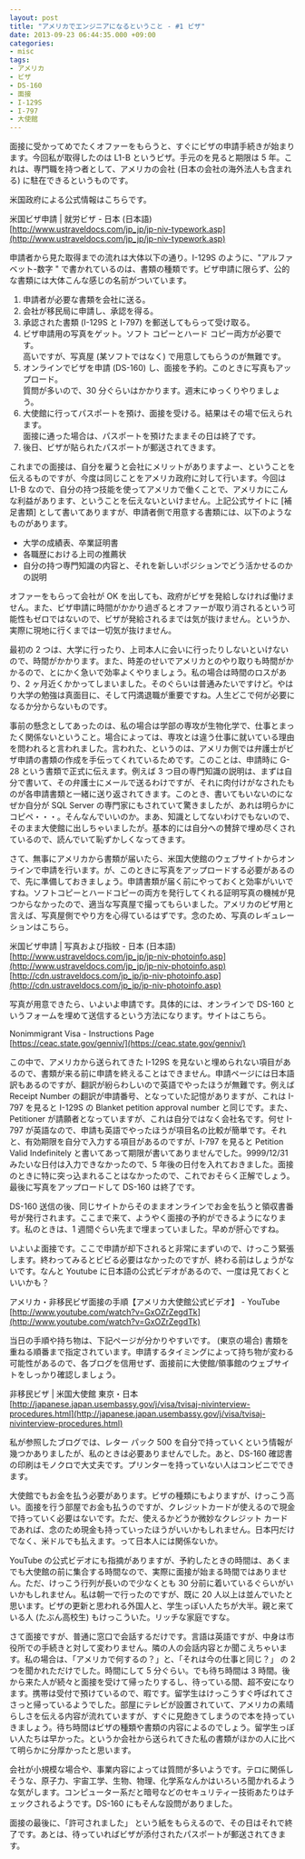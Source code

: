 ```yaml
---
layout: post
title: "アメリカでエンジニアになるということ - #1 ビザ"
date: 2013-09-23 06:44:35.000 +09:00
categories:
- misc
tags:
- アメリカ
- ビザ
- DS-160
- 面接
- I-129S
- I-797
- 大使館
---
```


面接に受かってめでたくオファーをもらうと、すぐにビザの申請手続きが始まります。今回私が取得したのは L1-B というビザ。手元のを見ると期限は 5 年。これは、専門職を持つ者として、アメリカの会社 (日本の会社の海外法人も含まれる) に駐在できるというものです。

 
米国政府による公式情報はこちらです。

 
米国ビザ申請 | 就労ビザ - 日本 (日本語) <br />
[http://www.ustraveldocs.com/jp_jp/jp-niv-typework.asp](http://www.ustraveldocs.com/jp_jp/jp-niv-typework.asp)

 
申請者から見た取得までの流れは大体以下の通り。I-129S のように、"アルファベット-数字 " で書かれているのは、書類の種類です。ビザ申請に限らず、公的な書類には大体こんな感じの名前がついています。

 
1. 申請者が必要な書類を会社に送る。 
1. 会社が移民局に申請し、承認を得る。 
1. 承認された書類 (I-129S と I-797) を郵送してもらって受け取る。 
1. ビザ申請用の写真をゲット。ソフト コピーとハード コピー両方が必要です。 <br />
高いですが、写真屋 (某ソフトではなく) で用意してもらうのが無難です。 
1. オンラインでビザを申請 (DS-160) し、面接を予約。このときに写真もアップロード。 <br />
質問が多いので、30 分ぐらいはかかります。週末にゆっくりやりましょう。 
1. 大使館に行ってパスポートを預け、面接を受ける。結果はその場で伝えられます。 <br />
面接に通った場合は、パスポートを預けたままその日は終了です。 
1. 後日、ビザが貼られたパスポートが郵送されてきます。 

 
これまでの面接は、自分を雇うと会社にメリットがありますよー、ということを伝えるものですが、今度は同じことをアメリカ政府に対して行います。今回は L1-B なので、自分の持つ技能を使ってアメリカで働くことで、アメリカにこんな利益があります、ということを伝えないといけません。上記公式サイトに &#x5b;補足書類&#x5d; として書いてありますが、申請者側で用意する書類には、以下のようなものがあります。

 
- 大学の成績表、卒業証明書 
- 各職歴における上司の推薦状 
- 自分の持つ専門知識の内容と、それを新しいポジションでどう活かせるのかの説明 

 
オファーをもらって会社が OK を出しても、政府がビザを発給しなければ働けません。また、ビザ申請に時間がかかり過ぎるとオファーが取り消されるという可能性もゼロではないので、ビザが発給されるまでは気が抜けません。というか、実際に現地に行くまでは一切気が抜けません。

 
最初の 2 つは、大学に行ったり、上司本人に会いに行ったりしないといけないので、時間がかかります。また、時差のせいでアメリカとのやり取りも時間がかかるので、とにかく急いで効率よくやりましょう。私の場合は時間のロスがあり、2 ヶ月近くかかってしまいました。そのぐらいは普通みたいですけど。やはり大学の勉強は真面目に、そして円満退職が重要ですね。人生どこで何が必要になるか分からないものです。

 
事前の懸念としてあったのは、私の場合は学部の専攻が生物化学で、仕事とまったく関係ないということ。場合によっては、専攻とは違う仕事に就いている理由を問われると言われました。言われた、というのは、アメリカ側では弁護士がビザ申請の書類の作成を手伝ってくれているためです。このことは、申請時に G-28 という書類で正式に伝えます。例えば 3 つ目の専門知識の説明は、まずは自分で書いて、その弁護士にメールで送るわけですが、それに肉付けがなされたものが各申請書類と一緒に送り返されてきます。このとき、書いてもいないのになぜか自分が SQL Server の専門家にもされていて驚きましたが、あれは明らかにコピペ・・・。そんなんでいいのか。まあ、知識としてないわけでもないので、そのまま大使館に出しちゃいましたが。基本的には自分への賛辞で埋め尽くされているので、読んでいて恥ずかしくなってきます。

 
さて、無事にアメリカから書類が届いたら、米国大使館のウェブサイトからオンラインで申請を行います。が、このときに写真をアップロードする必要があるので、先に準備しておきましょう。申請書類が届く前にやっておくと効率がいいですね。ソフトコピーとハードコピーの両方を発行してくれる証明写真の機械が見つからなかったので、適当な写真屋で撮ってもらいました。アメリカのビザ用と言えば、写真屋側でやり方を心得ているはずです。念のため、写真のレギュレーションはこちら。

 
米国ビザ申請 | 写真および指紋 - 日本 (日本語) <br />
[http://www.ustraveldocs.com/jp_jp/jp-niv-photoinfo.asp](http://www.ustraveldocs.com/jp_jp/jp-niv-photoinfo.asp) <br />
[http://cdn.ustraveldocs.com/jp_jp/jp-niv-photoinfo.asp](http://cdn.ustraveldocs.com/jp_jp/jp-niv-photoinfo.asp)

 
写真が用意できたら、いよいよ申請です。具体的には、オンラインで DS-160 というフォームを埋めて送信するという方法になります。サイトはこちら。

 
Nonimmigrant Visa - Instructions Page <br />
[https://ceac.state.gov/genniv/](https://ceac.state.gov/genniv/)

 
この中で、アメリカから送られてきた I-129S を見ないと埋められない項目があるので、書類が来る前に申請を終えることはできません。申請ページには日本語訳もあるのですが、翻訳が紛らわしいので英語でやったほうが無難です。例えば Receipt Number の翻訳が申請番号、となっていた記憶がありますが、これは I-797 を見ると I-129S の Blanket petition approval number と同じです。また、Petitioner が請願者となっていますが、これは自分ではなく会社名です。何せ I-797 が英語なので、申請も英語でやったほうが項目名の比較が簡単です。それと、有効期限を自分で入力する項目があるのですが、I-797 を見ると Petition Valid Indefinitely と書いてあって期限が書いてありませんでした。9999/12/31 みたいな日付は入力できなかったので、5 年後の日付を入れておきました。面接のときに特に突っ込まれることはなかったので、これでおそらく正解でしょう。最後に写真をアップロードして DS-160 は終了です。

 
DS-160 送信の後、同じサイトからそのままオンラインでお金を払うと領収書番号が発行されます。ここまで来て、ようやく面接の予約ができるようになります。私のときは、1 週間ぐらい先まで埋まっていました。早めが肝心ですね。

 
いよいよ面接です。ここで申請が却下されると非常にまずいので、けっこう緊張します。終わってみるとビビる必要はなかったのですが、終わる前はしょうがないです。なんと Youtube に日本語の公式ビデオがあるので、一度は見ておくといいかも？

 
アメリカ・非移民ビザ面接の手順【アメリカ大使館公式ビデオ】 - YouTube <br />
[http://www.youtube.com/watch?v=GxOZrZegdTk](http://www.youtube.com/watch?v=GxOZrZegdTk)

 
当日の手順や持ち物は、下記ページが分かりやすいです。 (東京の場合) 書類を重ねる順番まで指定されています。申請するタイミングによって持ち物が変わる可能性があるので、各ブログを信用せず、面接前に大使館/領事館のウェブサイトをしっかり確認しましょう。

 
非移民ビザ | 米国大使館 東京・日本 <br />
[http://japanese.japan.usembassy.gov/j/visa/tvisaj-nivinterview-procedures.html](http://japanese.japan.usembassy.gov/j/visa/tvisaj-nivinterview-procedures.html)

 
私が参照したブログでは、レター パック 500 を自分で持っていくという情報が幾つかありましたが、私のときは必要ありませんでした。あと、DS-160 確認書の印刷はモノクロで大丈夫です。プリンターを持っていない人はコンビニでできます。

 
大使館でもお金を払う必要があります。ビザの種類にもよりますが、けっこう高い。面接を行う部屋でお金も払うのですが、クレジットカードが使えるので現金で持っていく必要はないです。ただ、使えるかどうか微妙なクレジット カードであれば、念のため現金も持っていったほうがいいかもしれません。日本円だけでなく、米ドルでも払えます。って日本人には関係ないか。

 
YouTube の公式ビデオにも指摘がありますが、予約したときの時間は、あくまでも大使館の前に集合する時間なので、実際に面接が始まる時間ではありません。ただ、けっこう行列が長いので少なくとも 30 分前に着いているぐらいがいいかもしれません。私は朝一で行ったのですが、既に 20 人以上は並んでいたと思います。ビザの更新と思われる外国人と、学生っぽい人たちが大半。親と来ている人 (たぶん高校生) もけっこういた。リッチな家庭ですな。

 
さて面接ですが、普通に窓口で会話するだけです。言語は英語ですが、中身は市役所での手続きと対して変わりません。隣の人の会話内容とか聞こえちゃいます。私の場合は、「アメリカで何するの？」と、「それは今の仕事と同じ？」 の 2 つを聞かれただけでした。時間にして 5 分ぐらい。でも待ち時間は 3 時間。後から来た人が続々と面接を受けて帰ったりするし、待っている間、超不安になります。携帯は受付で預けているので、暇です。留学生はけっこうすぐ呼ばれてささっと帰っているようでした。部屋にテレビが設置されていて、アメリカの素晴らしさを伝える内容が流れていますが、すぐに見飽きてしまうので本を持っていきましょう。待ち時間はビザの種類や書類の内容によるのでしょう。留学生っぽい人たちは早かった。というか会社から送られてきた私の書類がほかの人に比べて明らかに分厚かったと思います。

 
会社が小規模な場合や、事業内容によっては質問が多いようです。テロに関係しそうな、原子力、宇宙工学、生物、物理、化学系なんかはいろいろ聞かれるような気がします。コンピューター系だと暗号などのセキュリティー技術あたりはチェックされるようです。DS-160 にもそんな設問がありました。

 
面接の最後に、「許可されました」 という紙をもらえるので、その日はそれで終了です。あとは、待っていればビザが添付されたパスポートが郵送されてきます。

